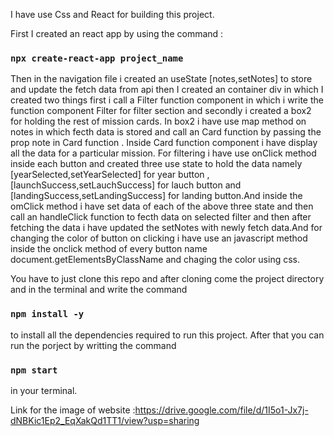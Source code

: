 I have use Css and React for building this project.

First I created an react app by using the command :

### `npx create-react-app project_name`

Then in the navigation file i created an useState [notes,setNotes] to store and update the fetch data from api then  I created an container div in which I created two things first i call a Filter function component in which i write the function component Filter for filter section  and secondly i created a box2 for holding the rest of mission cards. In box2 i have use map method on notes in which fecth data is stored and call an Card function by passing the prop note in Card function . Inside Card function component i have display all the data for a particular mission. For filtering i have use onClick method inside each button and created three use state to hold the data namely [yearSelected,setYearSelected] for year button ,[launchSuccess,setLauchSuccess] for lauch button and 
[landingSuccess,setLandingSuccess] for landing button.And inside the omClick method i have set data of each of the above three state  and then call an handleClick function to fecth data on selected filter and then after fetching the data i have updated the setNotes with newly fetch data.And for changing the color of button on clicking i have use an javascript method inside the onclick method of every button name document.getElementsByClassName and chaging the color using css.

You have to just clone this repo and after cloning come the project directory and  in the terminal and write the command 

 ### `npm install -y`
 to install all the dependencies required to run this project.
 After that you can run the porject by writting the command
### `npm start`
in your terminal.

Link for the image of website :https://drive.google.com/file/d/1I5o1-Jx7j-dNBKic1Ep2_EqXakQd1TT1/view?usp=sharing
